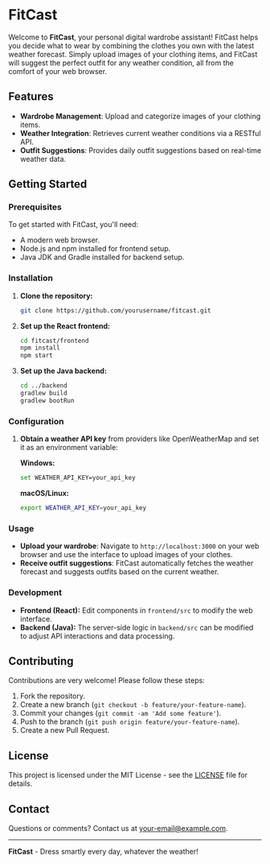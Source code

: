 # FitCast

Welcome to **FitCast**, your personal digital wardrobe assistant! FitCast helps you decide what to wear by combining the clothes you own with the latest weather forecast. Simply upload images of your clothing items, and FitCast will suggest the perfect outfit for any weather condition, all from the comfort of your web browser.

## Features

- **Wardrobe Management**: Upload and categorize images of your clothing items.
- **Weather Integration**: Retrieves current weather conditions via a RESTful API.
- **Outfit Suggestions**: Provides daily outfit suggestions based on real-time weather data.

## Getting Started

### Prerequisites

To get started with FitCast, you'll need:

- A modern web browser.
- Node.js and npm installed for frontend setup.
- Java JDK and Gradle installed for backend setup.

### Installation

1. **Clone the repository:**
    ```bash
    git clone https://github.com/yourusername/fitcast.git
    ```

2. **Set up the React frontend:**
    ```bash
    cd fitcast/frontend
    npm install
    npm start
    ```

3. **Set up the Java backend:**
    ```bash
    cd ../backend
    gradlew build
    gradlew bootRun
    ```

### Configuration

1. **Obtain a weather API key** from providers like OpenWeatherMap and set it as an environment variable:

    **Windows:**
    ```bash
    set WEATHER_API_KEY=your_api_key
    ```

    **macOS/Linux:**
    ```bash
    export WEATHER_API_KEY=your_api_key
    ```

### Usage

- **Upload your wardrobe**: Navigate to `http://localhost:3000` on your web browser and use the interface to upload images of your clothes.
- **Receive outfit suggestions**: FitCast automatically fetches the weather forecast and suggests outfits based on the current weather.

### Development

- **Frontend (React):** Edit components in `frontend/src` to modify the web interface.
- **Backend (Java):** The server-side logic in `backend/src` can be modified to adjust API interactions and data processing.

## Contributing

Contributions are very welcome! Please follow these steps:

1. Fork the repository.
2. Create a new branch (`git checkout -b feature/your-feature-name`).
3. Commit your changes (`git commit -am 'Add some feature'`).
4. Push to the branch (`git push origin feature/your-feature-name`).
5. Create a new Pull Request.

## License

This project is licensed under the MIT License - see the [LICENSE](LICENSE) file for details.

## Contact

Questions or comments? Contact us at [your-email@example.com](mailto:your-email@example.com).

---

**FitCast** - Dress smartly every day, whatever the weather!
